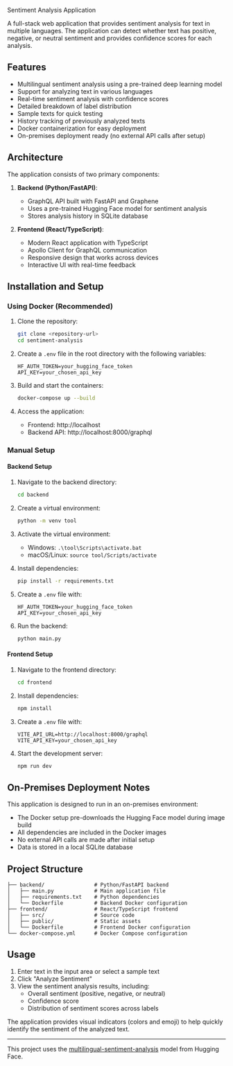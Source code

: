 Sentiment Analysis Application

A full-stack web application that provides sentiment analysis for text in multiple languages. The application can detect whether text has positive, negative, or neutral sentiment and provides confidence scores for each analysis.

## Features

- Multilingual sentiment analysis using a pre-trained deep learning model
- Support for analyzing text in various languages 
- Real-time sentiment analysis with confidence scores
- Detailed breakdown of label distribution
- Sample texts for quick testing
- History tracking of previously analyzed texts
- Docker containerization for easy deployment
- On-premises deployment ready (no external API calls after setup)

## Architecture

The application consists of two primary components:

1. **Backend (Python/FastAPI)**:
   - GraphQL API built with FastAPI and Graphene
   - Uses a pre-trained Hugging Face model for sentiment analysis
   - Stores analysis history in SQLite database

2. **Frontend (React/TypeScript)**:
   - Modern React application with TypeScript
   - Apollo Client for GraphQL communication
   - Responsive design that works across devices
   - Interactive UI with real-time feedback

## Installation and Setup

### Using Docker (Recommended)

1. Clone the repository:
   ```sh
   git clone <repository-url>
   cd sentiment-analysis
   ```

2. Create a `.env` file in the root directory with the following variables:
   ```
   HF_AUTH_TOKEN=your_hugging_face_token
   API_KEY=your_chosen_api_key
   ```

3. Build and start the containers:
   ```sh
   docker-compose up --build
   ```

4. Access the application:
   - Frontend: http://localhost
   - Backend API: http://localhost:8000/graphql

### Manual Setup

#### Backend Setup

1. Navigate to the backend directory:
   ```sh
   cd backend
   ```

2. Create a virtual environment:
   ```sh
   python -m venv tool
   ```

3. Activate the virtual environment:
   - Windows: `.\tool\Scripts\activate.bat`
   - macOS/Linux: `source tool/Scripts/activate`

4. Install dependencies:
   ```sh
   pip install -r requirements.txt
   ```

5. Create a `.env` file with:
   ```
   HF_AUTH_TOKEN=your_hugging_face_token
   API_KEY=your_chosen_api_key
   ```

6. Run the backend:
   ```sh
   python main.py
   ```

#### Frontend Setup

1. Navigate to the frontend directory:
   ```sh
   cd frontend
   ```

2. Install dependencies:
   ```sh
   npm install
   ```

3. Create a `.env` file with:
   ```
   VITE_API_URL=http://localhost:8000/graphql
   VITE_API_KEY=your_chosen_api_key
   ```

4. Start the development server:
   ```sh
   npm run dev
   ```

## On-Premises Deployment Notes

This application is designed to run in an on-premises environment:

- The Docker setup pre-downloads the Hugging Face model during image build
- All dependencies are included in the Docker images
- No external API calls are made after initial setup
- Data is stored in a local SQLite database


## Project Structure

```
├── backend/                # Python/FastAPI backend
│   ├── main.py             # Main application file
│   ├── requirements.txt    # Python dependencies
│   └── Dockerfile          # Backend Docker configuration
├── frontend/               # React/TypeScript frontend
│   ├── src/                # Source code
│   ├── public/             # Static assets
│   └── Dockerfile          # Frontend Docker configuration
└── docker-compose.yml      # Docker Compose configuration
```

## Usage

1. Enter text in the input area or select a sample text
2. Click "Analyze Sentiment"
3. View the sentiment analysis results, including:
   - Overall sentiment (positive, negative, or neutral)
   - Confidence score
   - Distribution of sentiment scores across labels

The application provides visual indicators (colors and emoji) to help quickly identify the sentiment of the analyzed text.

---

This project uses the [multilingual-sentiment-analysis](https://huggingface.co/tabularisai/multilingual-sentiment-analysis) model from Hugging Face.